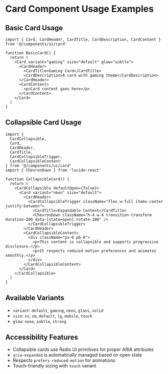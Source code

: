 # Card Component Usage Examples

## Basic Card Usage

```tsx
import { Card, CardHeader, CardTitle, CardDescription, CardContent } from '@/components/ui/card'

function BasicCard() {
  return (
    <Card variant="gaming" size="default" glow="subtle">
      <CardHeader>
        <CardTitle>Gaming Card</CardTitle>
        <CardDescription>A card with gaming theme</CardDescription>
      </CardHeader>
      <CardContent>
        <p>Card content goes here</p>
      </CardContent>
    </Card>
  )
}
```

## Collapsible Card Usage

```tsx
import { 
  CardCollapsible, 
  Card, 
  CardHeader, 
  CardTitle, 
  CardCollapsibleTrigger, 
  CardCollapsibleContent 
} from '@/components/ui/card'
import { ChevronDown } from 'lucide-react'

function CollapsibleCard() {
  return (
    <CardCollapsible defaultOpen={false}>
      <Card variant="neon" size="default">
        <CardHeader>
          <CardCollapsibleTrigger className="flex w-full items-center justify-between">
            <CardTitle>Expandable Content</CardTitle>
            <ChevronDown className="h-4 w-4 transition-transform duration-200 data-[state=open]:rotate-180" />
          </CardCollapsibleTrigger>
        </CardHeader>
        <CardCollapsibleContent>
          <div className="px-6 pb-6">
            <p>This content is collapsible and supports progressive disclosure.</p>
            <p>It respects reduced motion preferences and animates smoothly.</p>
          </div>
        </CardCollapsibleContent>
      </Card>
    </CardCollapsible>
  )
}
```

## Available Variants

- `variant`: `default`, `gaming`, `neon`, `glass`, `solid`
- `size`: `xs`, `sm`, `default`, `lg`, `mobile`, `touch`
- `glow`: `none`, `subtle`, `strong`

## Accessibility Features

- Collapsible cards use Radix UI primitives for proper ARIA attributes
- `aria-expanded` is automatically managed based on open state
- Respects `prefers-reduced-motion` for animations
- Touch-friendly sizing with `touch` variant
